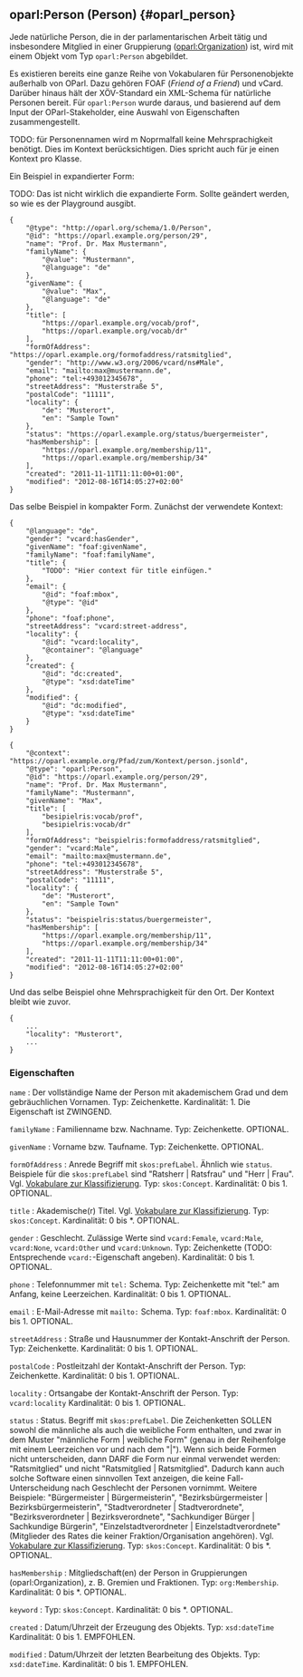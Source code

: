 oparl:Person (Person)  {#oparl_person}
--------------------

Jede natürliche Person, die in der parlamentarischen Arbeit tätig
und insbesondere Mitglied in einer Gruppierung ([oparl:Organization](#oparl_organization)) ist,
wird mit einem Objekt vom Typ `oparl:Person` abgebildet.

Es existieren bereits eine ganze Reihe von Vokabularen für Personenobjekte
außerhalb von OParl. Dazu gehören FOAF (_Friend of a Friend_) und vCard. Darüber
hinaus hält der XÖV-Standard ein XML-Schema für natürliche Personen bereit.
Für `oparl:Person` wurde daraus, und basierend auf dem Input der OParl-Stakeholder,
eine Auswahl von Eigenschaften zusammengestellt.

TODO: für Personennamen wird m Noprmalfall keine Mehrsprachigkeit benötigt. Dies im
Kontext berücksichtigen. Dies spricht auch für je einen Kontext pro Klasse.

Ein Beispiel in expandierter Form:

TODO: Das ist nicht wirklich die expandierte Form. Sollte geändert werden, so wie es der Playground ausgibt.

~~~~~  {#person_ex1 .json}
{
    "@type": "http://oparl.org/schema/1.0/Person",
    "@id": "https://oparl.example.org/person/29",
    "name": "Prof. Dr. Max Mustermann",
    "familyName": { 
        "@value": "Mustermann",
        "@language": "de"
    },
    "givenName": {
        "@value": "Max",
        "@language": "de"
    },
    "title": [
        "https://oparl.example.org/vocab/prof",
        "https://oparl.example.org/vocab/dr"
    ],
    "formOfAddress": "https://oparl.example.org/formofaddress/ratsmitglied",
    "gender": "http://www.w3.org/2006/vcard/ns#Male",
    "email": "mailto:max@mustermann.de",
    "phone": "tel:+493012345678",
    "streetAddress": "Musterstraße 5",
    "postalCode": "11111",
    "locality": {
        "de": "Musterort",
        "en": "Sample Town"
    },
    "status": "https://oparl.example.org/status/buergermeister",
    "hasMembership": [
        "https://oparl.example.org/membership/11",
        "https://oparl.example.org/membership/34"
    ],
    "created": "2011-11-11T11:11:00+01:00",
    "modified": "2012-08-16T14:05:27+02:00"
}
~~~~~

Das selbe Beispiel in kompakter Form. Zunächst der verwendete Kontext:

~~~~~  {#person_ex_context .json}
{
    "@language": "de",
    "gender": "vcard:hasGender",
    "givenName": "foaf:givenName",
    "familyName": "foaf:familyName",
    "title": {
        "TODO": "Hier context für title einfügen."
    },
    "email": {
        "@id": "foaf:mbox",
        "@type": "@id"
    },
    "phone": "foaf:phone",
    "streetAddress": "vcard:street-address",
    "locality": {
        "@id": "vcard:locality",
        "@container": "@language"
    },
    "created": {
        "@id": "dc:created",
        "@type": "xsd:dateTime"
    },
    "modified": {
        "@id": "dc:modified",
        "@type": "xsd:dateTime"
    }
}
~~~~~

~~~~~  {#person_ex2 .json}
{
    "@context": "https://oparl.example.org/Pfad/zum/Kontext/person.jsonld",
    "@type": "oparl:Person",
    "@id": "https://oparl.example.org/person/29",
    "name": "Prof. Dr. Max Mustermann",
    "familyName": "Mustermann",
    "givenName": "Max",
    "title": [
        "besipielris:vocab/prof",
        "besipielris:vocab/dr"
    ],
    "formOfAddress": "beispielris:formofaddress/ratsmitglied",
    "gender": "vcard:Male",
    "email": "mailto:max@mustermann.de",
    "phone": "tel:+493012345678",
    "streetAddress": "Musterstraße 5",
    "postalCode": "11111",
    "locality": {
        "de": "Musterort",
        "en": "Sample Town"
    },
    "status": "beispielris:status/buergermeister",
    "hasMembership": [
        "https://oparl.example.org/membership/11",
        "https://oparl.example.org/membership/34"
    ],
    "created": "2011-11-11T11:11:00+01:00",
    "modified": "2012-08-16T14:05:27+02:00"
}
~~~~~

Und das selbe Beispiel ohne Mehrsprachigkeit für den Ort. Der Kontext bleibt wie zuvor.

~~~~~  {#person_ex3 .json}
{
    ...
    "locality": "Musterort",
    ...
}
~~~~~

### Eigenschaften ###

`name`
:   Der vollständige Name der Person mit akademischem Grad und dem gebräuchlichen Vornamen.
    Typ: Zeichenkette.
    Kardinalität: 1.
    Die Eigenschaft ist ZWINGEND.

`familyName`
:   Familienname bzw. Nachname.
    Typ: Zeichenkette.
    OPTIONAL.

`givenName`
:   Vorname bzw. Taufname.
    Typ: Zeichenkette.
    OPTIONAL.

`formOfAddress`
:   Anrede
    Begriff mit `skos:prefLabel`. Ähnlich wie `status`. Beispiele für die `skos:prefLabel` sind
    "Ratsherr | Ratsfrau" und "Herr | Frau".
    Vgl. [Vokabulare zur Klassifizierung](#vokabulare_klassifizierung).
    Typ: `skos:Concept`.
    Kardinalität: 0 bis 1.
    OPTIONAL.

`title`
:   Akademische(r) Titel. Vgl. [Vokabulare zur Klassifizierung](#vokabulare_klassifizierung).
    Typ: `skos:Concept`.
    Kardinalität: 0 bis *.
    OPTIONAL.

`gender`
:   Geschlecht. Zulässige Werte sind `vcard:Female`, `vcard:Male`, `vcard:None`, `vcard:Other` und `vcard:Unknown`.
    Typ: Zeichenkette (TODO: Entsprechende `vcard:`-Eigenschaft angeben).
    Kardinalität: 0 bis 1.
    OPTIONAL.

`phone`
:   Telefonnummer mit `tel:` Schema.
    Typ: Zeichenkette mit "tel:" am Anfang, keine Leerzeichen.
    Kardinalität: 0 bis 1.
    OPTIONAL.

`email`
:   E-Mail-Adresse mit `mailto:` Schema.
    Typ: `foaf:mbox`.
    Kardinalität: 0 bis 1.
    OPTIONAL.

`streetAddress`
:   Straße und Hausnummer der Kontakt-Anschrift der Person.
    Typ: Zeichenkette.
    Kardinalität: 0 bis 1.
    OPTIONAL.

`postalCode`
:   Postleitzahl der Kontakt-Anschrift der Person.
    Typ: Zeichenkette.
    Kardinalität: 0 bis 1.
    OPTIONAL.

`locality`
:   Ortsangabe der Kontakt-Anschrift der Person.
    Typ: `vcard:locality`
    Kardinalität: 0 bis 1.
    OPTIONAL.

`status`
:   Status. Begriff mit `skos:prefLabel`.
    Die Zeichenketten SOLLEN sowohl die männliche als auch die weibliche Form enthalten, und zwar in dem Muster
    "männliche Form | weibliche Form" (genau in der Reihenfolge mit einem Leerzeichen vor und nach dem "|").
    Wenn sich beide Formen nicht unterscheiden, dann DARF die Form nur einmal verwendet werden:
    "Ratsmitglied" und nicht "Ratsmitglied | Ratsmitglied".
    Dadurch kann auch solche Software einen sinnvollen Text anzeigen, die keine Fall-Unterscheidung nach Geschlecht
    der Personen vornimmt.
    Weitere Beispiele: "Bürgermeister | Bürgermeisterin",
    "Bezirksbürgermeister | Bezirksbürgermeisterin",
    "Stadtverordneter | Stadtverordnete",
    "Bezirksverordneter | Bezirksverordnete",
    "Sachkundiger Bürger | Sachkundige Bürgerin",
    "Einzelstadtverordneter | Einzelstadtverordnete" (Mitglieder des Rates die keiner Fraktion/Organisation
    angehören).
    Vgl. [Vokabulare zur Klassifizierung](#vokabulare_klassifizierung).
    Typ: `skos:Concept`.
    Kardinalität: 0 bis *.
    OPTIONAL.

`hasMembership`
:   Mitgliedschaft(en) der Person in Gruppierungen (oparl:Organization), z. B. Gremien und
    Fraktionen.
    Typ: `org:Membership`.
    Kardinalität: 0 bis *.
    OPTIONAL.

`keyword`
:   Typ: `skos:Concept`.
    Kardinalität: 0 bis *.
    OPTIONAL.

`created`
:   Datum/Uhrzeit der Erzeugung des Objekts.
    Typ: `xsd:dateTime`
    Kardinalität: 0 bis 1.
    EMPFOHLEN.

`modified`
:   Datum/Uhrzeit der letzten Bearbeitung des Objekts.
    Typ: `xsd:dateTime`.
    Kardinalität: 0 bis 1.
    EMPFOHLEN.
